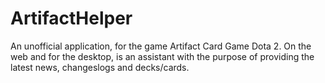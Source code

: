 # ArtifactHelper
An unofficial application, for the game Artifact Card Game Dota 2. On the web and for the desktop, is an assistant with the purpose of providing the latest news, changeslogs and decks/cards.
